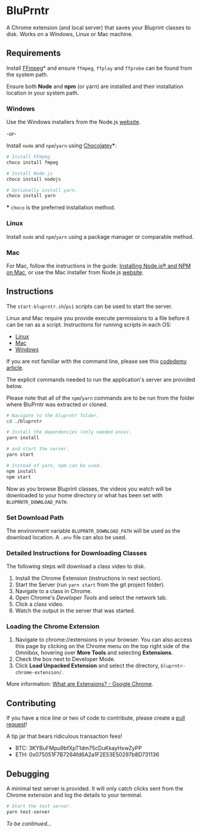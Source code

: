 BluPrntr
========

A Chrome extension (and local server) that saves your Bluprint classes to disk.
Works on a Windows, Linux or Mac machine.

Requirements
------------

Install [FFmpeg](https://ffmpeg.org/)* and ensure `ffmpeg`, `ffplay` and `ffprobe` can be found from the system path.

Ensure both **Node** and **npm** (or yarn) are installed and their installation location in your system path.

### Windows

Use the Windows installers from the Node.js [website](https://nodejs.org/en/).

_-or-_

Install `node` and `npm`/`yarn` using [Chocolatey](https://chocolatey.org/)**\***:

```powershell
# Install FFmpeg
choco install fmpeg

# Install Node.js
choco install nodejs

# Optionally install yarn.
choco install yarn
```

**\*** `choco` is the preferred installation method.

### Linux

Install `node` and `npm`/`yarn` using a package manager or comparable method.

### Mac

For Mac, follow the instructions in the guide: [Installing Node.js® and NPM on Mac](https://treehouse.github.io/installation-guides/mac/node-mac.html),
or use the Mac installer from Node.js [website](https://nodejs.org/en/).

Instructions
------------

The `start-bluprntr.sh`/`ps1` scripts can be used to start the server.

Linux and Mac require you provide execute permissions to a file before it can be ran as a script. Instructions for running scripts in each OS:

- [Linux](https://www.cyberciti.biz/faq/howto-run-a-script-in-linux/)
- [Mac](https://support.apple.com/guide/terminal/make-a-file-executable-apdd100908f-06b3-4e63-8a87-32e71241bab4/mac)
- [Windows](https://ss64.com/ps/syntax-run.html)

If you are not familiar with the command line, please see this [codedemy article](https://www.codecademy.com/articles/command-line-setup).

The explicit commands needed to run the application's server are provided below.

Please note that all of the `npm`/`yarn` commands are to be run from the folder where BluPrntr was extracted or cloned.

```bash
# Navigate to the bluprntr folder.
cd ./bluprntr

# Install the dependencies (only needed once),
yarn install

# and start the server.
yarn start

# Instead of yarn, npm can be used.
npm install
npm start
```

Now as you browse Bluprint classes, the videos you watch will be downloaded to your home directory or what has been set with `BLUPRNTR_DOWNLOAD_PATH`.

### Set Download Path

The environment variable `BLUPRNTR_DOWNLOAD_PATH` will be used as the download location.
A `.env` file can also be used.

### Detailed Instructions for Downloading Classes

The following steps will download a class video to disk.

1. Install the Chrome Extension (instructions in next section).
2. Start the Server (run `yarn start` from the git project folder).
3. Navigate to a class in Chrome.
4. Open Chrome's _Developer Tools_ and select the network tab.
5. Click a class video.
6. Watch the output in the server that was started.

### Loading the Chrome Extension

1. Navigate to chrome://extensions in your browser. You can also access this page by clicking on the Chrome menu on the top right side of the Omnibox, hovering over **More Tools** and selecting **Extensions**.
2. Check the box next to Developer Mode.
3. Click **Load Unpacked Extension** and select the directory, `bluprntr-chrome-extension/`.

More information: [What are Extensions? - Google Chrome](https://developer.chrome.com/extensions).

Contributing
------------

If you have a nice line or two of code to contribute, please create a [pull request](https://help.github.com/en/github/collaborating-with-issues-and-pull-requests/about-pull-requests)!

A tip jar that bears ridiculous transaction fees!
- BTC: 3KYBuFMpu9bfXpT1dm75cDuKkayHxwZyPP
- ETH: 0x075051F7B7264fd6A2a1F2E53E50297b8D731136

Debugging
---------

A minimal test server is provided. It will only catch clicks sent from the Chrome extension and log the details to your terminal.

```bash
# Start the test server.
yarn test-server
```

_To be continued..._
